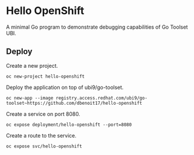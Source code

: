 # Hello OpenShift

A minimal Go program to demonstrate debugging capabilities of Go Toolset UBI.

## Deploy

Create a new project.
```
oc new-project hello-openshift
```

Deploy the application on top of ubi9/go-toolset.
```
oc new-app --image registry.access.redhat.com/ubi9/go-toolset~https://github.com/dbenoit17/hello-openshift
```

Create a service on port 8080.
```
oc expose deployment/hello-openshift --port=8080
```

Create a route to the service.
```
oc expose svc/hello-openshift
```
